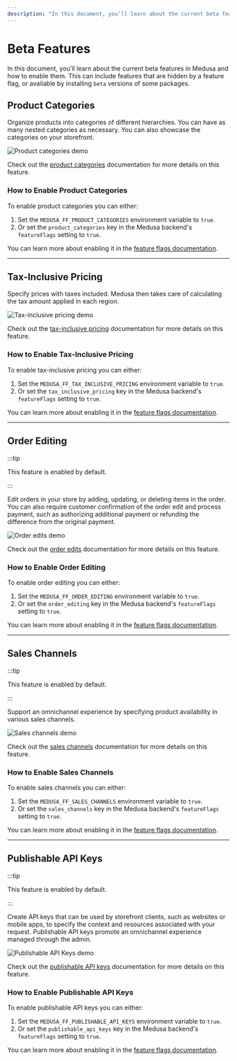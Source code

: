 ```yaml
---
description: "In this document, you’ll learn about the current beta features in Medusa and how to enable them. This can include features that are hidden by a feature flag, or available by installing beta versions of some packages."
---
```


# Beta Features

In this document, you’ll learn about the current beta features in Medusa and how to enable them. This can include features that are hidden by a feature flag, or available by installing `beta` versions of some packages.

## Product Categories

Organize products into categories of different hierarchies. You can have as many nested categories as necessary. You can also showcase the categories on your storefront.

![Product categories demo](https://res.cloudinary.com/dza7lstvk/image/upload/v1692953661/Medusa%20Docs/Screenshots/product-categories-docs_dfztge.jpg)

Check out the [product categories](./modules/products/categories.md) documentation for more details on this feature.

### How to Enable Product Categories

To enable product categories you can either:

1. Set the `MEDUSA_FF_PRODUCT_CATEGORIES` environment variable to `true`.
2. Or set the `product_categories` key in the Medusa backend's `featureFlags` setting to `true`.

You can learn more about enabling it in the [feature flags documentation](./development/feature-flags/toggle.md).

---

## Tax-Inclusive Pricing

Specify prices with taxes included. Medusa then takes care of calculating the tax amount applied in each region.

![Tax-inclusive pricing demo](https://res.cloudinary.com/dza7lstvk/image/upload/v1692957355/Medusa%20Docs/Screenshots/tax-docs_c3isnj.jpg)

Check out the [tax-inclusive pricing](./modules/taxes/inclusive-pricing.md) documentation for more details on this feature.

### How to Enable Tax-Inclusive Pricing

To enable tax-inclusive pricing you can either:

1. Set the `MEDUSA_FF_TAX_INCLUSIVE_PRICING` environment variable to `true`.
2. Or set the `tax_inclusive_pricing` key in the Medusa backend's `featureFlags` setting to `true`.

You can learn more about enabling it in the [feature flags documentation](./development/feature-flags/toggle.md).

---

## Order Editing

:::tip

This feature is enabled by default.

:::

Edit orders in your store by adding, updating, or deleting items in the order. You can also require customer confirmation of the order edit and process payment, such as authorizing additional payment or refunding the difference from the original payment.

![Order edits demo](https://res.cloudinary.com/dza7lstvk/image/upload/v1692955472/Medusa%20Docs/Screenshots/order-editing-docs_vltgqt.jpg)

Check out the [order edits](./modules/orders/orders.md#order-edits) documentation for more details on this feature.

### How to Enable Order Editing

To enable order editing you can either:

1. Set the `MEDUSA_FF_ORDER_EDITING` environment variable to `true`.
2. Or set the `order_editing` key in the Medusa backend's `featureFlags` setting to `true`.

You can learn more about enabling it in the [feature flags documentation](./development/feature-flags/toggle.md).

---

## Sales Channels

:::tip

This feature is enabled by default.

:::

Support an omnichannel experience by specifying product availability in various sales channels.

![Sales channels demo](https://res.cloudinary.com/dza7lstvk/image/upload/v1692956765/Medusa%20Docs/Screenshots/sc-docs_ggcuuw.jpg)

Check out the [sales channels](./modules/sales-channels/overview.mdx) documentation for more details on this feature.

### How to Enable Sales Channels

To enable sales channels you can either:

1. Set the `MEDUSA_FF_SALES_CHANNELS` environment variable to `true`.
2. Or set the `sales_channels` key in the Medusa backend's `featureFlags` setting to `true`.

You can learn more about enabling it in the [feature flags documentation](./development/feature-flags/toggle.md).

---

## Publishable API Keys

:::tip

This feature is enabled by default.

:::

Create API keys that can be used by storefront clients, such as websites or mobile apps, to specify the context and resources associated with your request. Publishable API keys promote an omnichannel experience managed through the admin.

![Publishable API Keys demo](https://res.cloudinary.com/dza7lstvk/image/upload/v1692956121/Medusa%20Docs/Screenshots/pak-docs_cac8qy.jpg)

Check out the [publishable API keys](./development/publishable-api-keys/index.mdx) documentation for more details on this feature.

### How to Enable Publishable API Keys

To enable publishable API keys you can either:

1. Set the `MEDUSA_FF_PUBLISHABLE_API_KEYS` environment variable to `true`.
2. Or set the `publishable_api_keys` key in the Medusa backend's `featureFlags` setting to `true`.

You can learn more about enabling it in the [feature flags documentation](./development/feature-flags/toggle.md).
